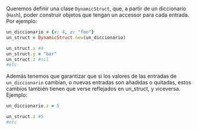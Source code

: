 Queremos definir una clase `DynamicStruct`, que, a partir de un diccionario (`Hash`), poder construir objetos que tengan un accessor para cada entrada. Por ejemplo:

```ruby
un_diccionario = {x: 4, z: "foo"}
un_struct = DynamicStruct.new(un_diccionario)

un_struct.x #4
un_struct.y = "bar"
un_struct.z #nil
#etc
```

Además tenemos que garantizar que si los valores de las entradas de `un_diccionario` cambian, o nuevas entradas son añadidas o quitadas, estos cambios también tienen que verse reflejados en un_struct, y viceversa. Ejemplo:

```ruby
un_diccionario.z = 5

un_struct.z #5
#etc
```
